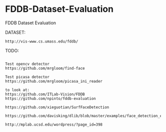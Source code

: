 # FDDB-Dataset-Evaluation
FDDB Dataset Evaluation

DATASET:
~~~
http://vis-www.cs.umass.edu/fddb/
~~~

TODO:
~~~

Test opencv detector 
https://github.com/mrgloom/find-face

Test picasa detector
https://github.com/mrgloom/picasa_ini_reader

to look at:
https://github.com/ITLab-Vision/FDDB
https://github.com/npinto/fddb-evaluation

https://github.com/xieguotian/SurfFaceDetection

https://github.com/davisking/dlib/blob/master/examples/face_detection_ex.cpp

http://mplab.ucsd.edu/wordpress/?page_id=398
~~~


